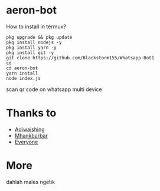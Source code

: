 # aeron-bot
How to install in termux?

```
pkg upgrade && pkg update
pkg install nodejs -y
pkg install yarn -y
pkg install git -y
git clone https://github.com/Blackstorm155/Whatsapp-Bot1
cd
cd aeron-bot
yarn install
node index.js
```

scan qr code on whatsapp multi device

# Thanks to
* [Adiwajshing](https://github.com/adiwajshing)
* [Mhankbarbar](https://github.com/Mhankbarbar)
* [Everyone](https://github.com/R1ynz/)



# More
dahlah males ngetik

